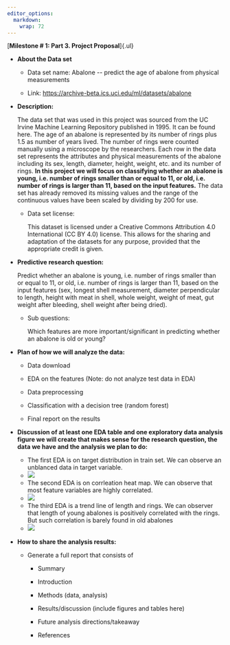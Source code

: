 ```yaml
---
editor_options: 
  markdown: 
    wrap: 72
---
```


[**Milestone \# 1: Part 3. Project Proposal**]{.ul}

-   **About the Data set**

    -   Data set name: Abalone -- predict the age of abalone from
        physical measurements

    -   Link: <https://archive-beta.ics.uci.edu/ml/datasets/abalone>

-   **Description:**

    The data set that was used in this project was sourced from the UC
    Irvine Machine Learning Repository published in 1995. It can be
    found here. The age of an abalone is represented by its number of
    rings plus 1.5 as number of years lived. The number of rings were
    counted manually using a microscope by the researchers. Each row in
    the data set represents the attributes and physical measurements of
    the abalone including its sex, length, diameter, height, weight,
    etc. and its number of rings. **In this project we will focus on
    classifying whether an abalone is young, i.e. number of rings
    smaller than or equal to 11, or old, i.e. number of rings is larger
    than 11, based on the input features.** The data set has already
    removed its missing values and the range of the continuous values
    have been scaled by dividing by 200 for use.

    -   Data set license:

        This dataset is licensed under a Creative Commons Attribution
        4.0 International (CC BY 4.0) license. This allows for the
        sharing and adaptation of the datasets for any purpose, provided
        that the appropriate credit is given.

-   **Predictive research question:**

    Predict whether an abalone is young, i.e. number of rings smaller
    than or equal to 11, or old, i.e. number of rings is larger than 11,
    based on the input features (sex, longest shell measurement,
    diameter perpendicular to length, height with meat in shell, whole
    weight, weight of meat, gut weight after bleeding, shell weight
    after being dried).

    -   Sub questions:

        Which features are more important/significant in predicting
        whether an abalone is old or young?

-   **Plan of how we will analyze the data:**

    -   Data download

    -   EDA on the features (Note: do not analyze test data in EDA)

    -   Data preprocessing

    -   Classification with a decision tree (random forest)

    -   Final report on the results

-   **Discussion of at least one EDA table and one exploratory data
    analysis figure we will create that makes sense for the research
    question, the data we have and the analysis we plan to do:**

    -    The first EDA is on target distribution in train set. We can observe an unblanced data in target variable.
    -    ![](https://github.com/nickmao1994/abalone_age_classification/blob/main/src/eda/target_viz.png)
    -    The second EDA is on corrleation heat map. We can observe that most feature variables are highly correlated.
    -    ![](https://github.com/nickmao1994/abalone_age_classification/blob/main/src/eda/corr_viz.png)
    -    The third EDA is a trend line of length and rings. We can observer that length of young abalones is positively correlated with the rings. But such correlation is barely found in old abalones
    -    ![](https://github.com/nickmao1994/abalone_age_classification/blob/main/src/eda/length_reg_viz.png)

-   **How to share the analysis results:**

    -   Generate a full report that consists of

        -   Summary

        -   Introduction

        -   Methods (data, analysis)

        -   Results/discussion (include figures and tables here)

        -   Future analysis directions/takeaway

        -   References
